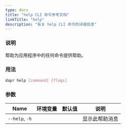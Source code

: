 ```yaml
---
type: docs
title: "help CLI 命令参考文档"
linkTitle: "help"
description: "有关 help CLI 命令的详细信息"
---
```


### 说明

帮助为应用程序中的任何命令提供帮助。

### 用法

```bash
dapr help [command] [flags]
```

### 参数

| Name           | 环境变量 | 默认值 | 说明      |
| -------------- | ---- | --- | ------- |
| `--help`, `-h` |      |     | 显示此帮助消息 |
